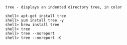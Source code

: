 `tree - displays an indented directory tree, in color`
```
shell> apt-get install tree
shell> yum install tree -y
shell> brew install tree
shell> tree
shell> tree --noreport
shell> tree --noreport -C
```
